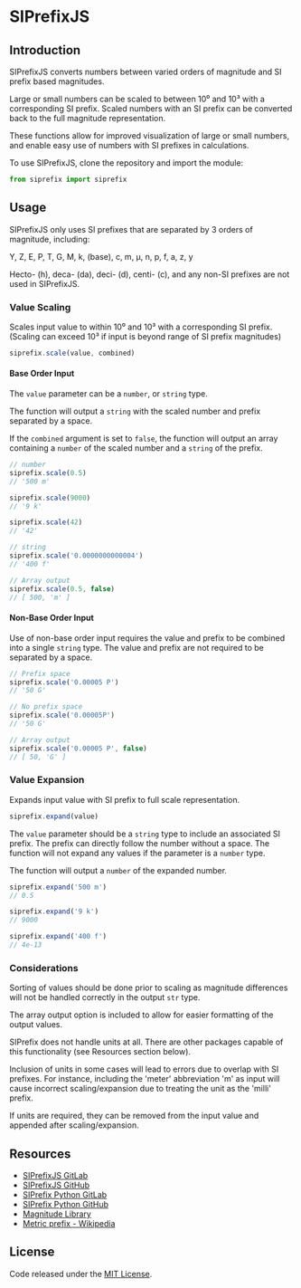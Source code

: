 # SIPrefixJS
## Introduction
SIPrefixJS converts numbers between varied orders of magnitude and SI prefix based magnitudes.

Large or small numbers can be scaled to between 10⁰ and 10³ with a corresponding SI prefix. Scaled numbers with an SI prefix can be converted back to the full magnitude representation.

These functions allow for improved visualization of large or small numbers, and enable easy use of numbers with SI prefixes in calculations.

To use SIPrefixJS, clone the repository and import the module:
```javascript
from siprefix import siprefix
```

## Usage
SIPrefixJS only uses SI prefixes that are separated by 3 orders of magnitude, including:

Y, Z, E, P, T, G, M, k, (base), c, m, µ, n, p, f, a, z, y

Hecto- (h), deca- (da), deci- (d), centi- (c), and any non-SI prefixes are not used in SIPrefixJS.

### Value Scaling
Scales input value to within 10⁰ and 10³ with a corresponding SI prefix. (Scaling can exceed 10³ if input is beyond range of SI prefix magnitudes)

```javascript
siprefix.scale(value, combined)
```

#### Base Order Input
The `value` parameter can be a `number`, or `string` type.

The function will output a `string` with the scaled number and prefix separated by a space.

If the `combined` argument is set to `false`, the function will output an array containing a `number` of the scaled number and a `string` of the prefix.

```javascript
// number
siprefix.scale(0.5)
// '500 m'

siprefix.scale(9000)
// '9 k'

siprefix.scale(42)
// '42'

// string
siprefix.scale('0.0000000000004')
// '400 f'

// Array output
siprefix.scale(0.5, false)
// [ 500, 'm' ]
```

#### Non-Base Order Input
Use of non-base order input requires the value and prefix to be combined into a single `string` type. The value and prefix are not required to be separated by a space.

```javascript
// Prefix space
siprefix.scale('0.00005 P')
// '50 G'

// No prefix space
siprefix.scale('0.00005P')
// '50 G'

// Array output
siprefix.scale('0.00005 P', false)
// [ 50, 'G' ]
```

### Value Expansion
Expands input value with SI prefix to full scale representation.

```javascript
siprefix.expand(value)
```

The `value` parameter should be a `string` type to include an associated SI prefix. The prefix can directly follow the number without a space. The function will not expand any values if the parameter is a `number` type.

The function will output a `number` of the expanded number.

```javascript
siprefix.expand('500 m')
// 0.5

siprefix.expand('9 k')
// 9000

siprefix.expand('400 f')
// 4e-13
```

### Considerations
Sorting of values should be done prior to scaling as magnitude differences will not be handled correctly in the output `str` type.

The array output option is included to allow for easier formatting of the output values.

SIPrefix does not handle units at all. There are other packages capable of this functionality (see Resources section below).

Inclusion of units in some cases will lead to errors due to overlap with SI prefixes. For instance, including the 'meter' abbreviation 'm' as input will cause incorrect scaling/expansion due to treating the unit as the 'milli' prefix.

If units are required, they can be removed from the input value and appended after scaling/expansion.

## Resources
- [SIPrefixJS GitLab](https://gitlab.com/varjas/siprefixjs)
- [SIPrefixJS GitHub](https://github.com/varjas/siprefixjs)
- [SIPrefix Python GitLab](https://gitlab.com/varjas/siprefix)
- [SIPrefix Python GitHub](https://github.com/varjas/siprefix)
- [Magnitude Library](https://github.com/juanre/magnitude)
- [Metric prefix - Wikipedia](https://wikipedia.org/wiki/Metric_prefix)

## License
Code released under the [MIT License](LICENSE.md).

